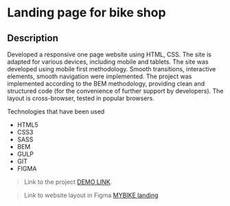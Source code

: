 # Landing page for bike shop

## Description

Developed a responsive one page website using HTML, CSS. The site is adapted for various devices, including mobile and tablets. The site was developed using mobile first methodology.
Smooth transitions, interactive elements, smooth navigation were implemented. The project was implemented according to the BEM methodology, providing clean and structured code (for the convenience of further support by developers). The layout is cross-browser, tested in popular browsers.

Technologies that have been used

- HTML5
- CSS3
- SASS
- BEM
- GULP
- GIT
- FIGMA

> Link to the project
> [DEMO LINK](https://boikoua.github.io/my-bike-landing/).

> Link to website layout in Figma
> [MYBIKE landing](https://www.figma.com/file/NZQAIydtHo5QkINyGLHNcq/BIKE-New-Version?node-id=0%3A1)
